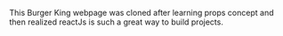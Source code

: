 This Burger King webpage was cloned after learning props concept and then realized reactJs is such a great way to build projects.